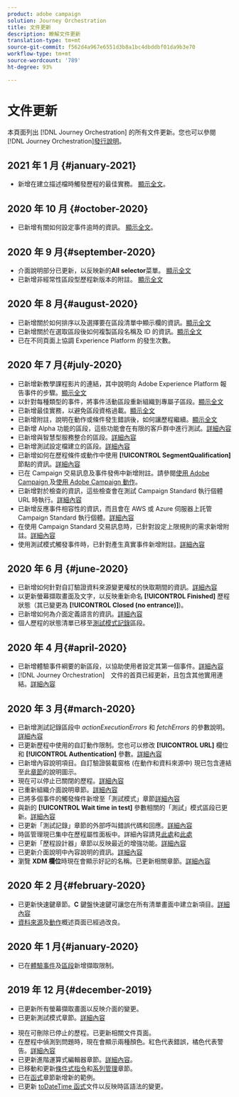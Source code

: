 ```yaml
---
product: adobe campaign
solution: Journey Orchestration
title: 文件更新
description: 瞭解文件更新
translation-type: tm+mt
source-git-commit: f562d4a967e6551d3b8a1bc4dbddbf01da9b3e70
workflow-type: tm+mt
source-wordcount: '789'
ht-degree: 93%

---
```



# 文件更新

本頁面列出 [!DNL Journey Orchestration] 的所有文件更新。您也可以參閱[!DNL Journey Orchestration][發行說明](../release-notes/release-notes.md)。

## 2021 年 1 月 {#january-2021}

* 新增在建立描述檔時觸發歷程的最佳實務。 [顯示全文](../about/limitations.md#journeys-limitation-profile-creation)。

## 2020 年 10 月 {#october-2020}

* 已新增有關如何設定事件逾時的資訊。 [顯示全文](../building-journeys/event-activities.md#listening-to-events-during-a-specific-time)。

## 2020 年 9 月{#september-2020}

* 介面說明部分已更新，以反映新的&#x200B;**All selector**&#x200B;菜單。 [顯示全文](../about/user-interface.md)
* 已新增非經常性區段型歷程新版本的附註。 [顯示全文](../alpha/alpha-segment-trigger.md)

## 2020 年 8 月{#august-2020}

* 已新增關於如何排序以及選擇要在區段清單中顯示欄的資訊。[顯示全文](../building-journeys/segment-qualification-events.md)
* 已新增關於在選取區段後如何複製區段名稱及 ID 的資訊。[顯示全文](../building-journeys/segment-qualification-events.md)
* 已在不同頁面上協調 Experience Platform 的發生次數。

## 2020 年 7 月{#july-2020}

* 已新增新教學課程影片的連結，其中說明向 Adobe Experience Platform 報告事件的步驟。[顯示全文](../building-journeys/sharing-overview.md)
* 以針對每種類型的事件，將事件活動區段重新組織到專屬子區段。[顯示全文](../building-journeys/event-activities.md)
* 已新增最佳實務，以避免區段資格過載。[顯示全文](../building-journeys/segment-qualification-events.md#speed-segment-qualification)
* 已新增附註，說明在動作或條件發生錯誤後，如何讓歷程繼續。[顯示全文](../about/troubleshooting.md#section_h3q_kqk_fhb)
* 已新增 Alpha 功能的區段，這些功能會在有限的客戶群中進行測試。[詳細內容](../alpha/alpha-overview.md)
* 已新增與智慧型服務整合的區段。[詳細內容](../ai-services/ai-services-overview.md)
* 已新增測試設定檔建立的區段。[詳細內容](../building-journeys/testing-the-journey.md#create-test-profile)
* 已新增如何在歷程條件或動作中使用 **[!UICONTROL SegmentQualification]** 節點的資訊。[詳細內容](../building-journeys/segment-qualification-events.md)
* 已在 Campaign 交易訊息及事件發佈中新增附註。請參閱[使用 Adobe Campaign ](../action/working-with-adobe-campaign.md)及[使用 Adobe Campaign 動作](../building-journeys/using-adobe-campaign-actions.md)。
* 已新增對於檢查的資訊，這些檢查會在測試 Campaign Standard 執行個體 URL 時執行。[詳細內容](../action/working-with-adobe-campaign.md)
* 已新增反應事件相容性的資訊，而且會在 AWS 或 Azure 伺服器上託管 Campaign Standard 執行個體。[詳細內容](../building-journeys/reaction-events.md)
* 在使用 Campaign Standard 交易訊息時，已針對設定上限規則的需求新增附註。[詳細內容](../action/working-with-adobe-campaign.md)
* 使用測試模式觸發事件時，已針對產生真實事件新增附註。[詳細內容](../building-journeys/testing-the-journey.md#firing_events)

## 2020 年 6 月 {#june-2020}

* 已新增如何針對自訂驗證資料來源變更權杖的快取期間的資訊。[詳細內容](../datasource/external-data-sources.md#section_wjp_nl5_nhb)
* 以更新螢幕擷取畫面及文字，以反映重新命名 **[!UICONTROL Finished]** 歷程狀態（其已變更為 **[!UICONTROL Closed (no entrance)]**)。
* 已新增如何為介面定義語言的資訊。[詳細內容](../about/user-interface.md)
* 個人歷程的狀態清單已移至[測試模式記錄](../building-journeys/testing-the-journey.md#viewing_logs)區段。

## 2020 年 4 月{#april-2020}

* 已新增體驗事件綱要的新區段，以協助使用者設定其第一個事件。[詳細內容](../event/experience-event-schema.md)
* [!DNL Journey Orchestration]　文件的首頁已經更新，且包含其他實用連結。[詳細內容](../../journey-orchestration-home.md)

## 2020 年 3 月{#march-2020}

* 已新增測試記錄區段中 _actionExecutionErrors_ 和 _fetchErrors_ 的參數說明。[詳細內容](../building-journeys/testing-the-journey.md#viewing_logs)
* 已更新歷程中使用的自訂動作限制。您也可以修改 **[!UICONTROL URL]** 欄位和 **[!UICONTROL Authentication]** 參數。[詳細內容](../action/about-custom-action-configuration.md)
* 已新增內容說明項目。自訂驗證裝載窗格 (在動作和資料來源中) 現已包含連結至此[章節](../datasource/external-data-sources.md#section_wjp_nl5_nhb)的說明圖示。
* 現在可以停止已關閉的歷程。[詳細內容](../building-journeys/using-the-journey-designer.md)
* 已重新組織介面說明章節。[詳細內容](../about/user-interface.md)
* 已將多個事件的觸發條件新增至「測試模式」章節[詳細內容](../building-journeys/testing-the-journey.md#firing_events)
* 與新的 **[!UICONTROL Wait time in test]** 參數相關的「測試」模式區段已更新。[詳細內容](../building-journeys/testing-the-journey.md)
* 已更新「測試記錄」章節的外部呼叫錯誤代碼和回應。[詳細內容](../building-journeys/testing-the-journey.md#viewing_logs)
* 時區管理現已集中在歷程屬性面板中。詳細內容請見[此處](../building-journeys/changing-properties.md#timezone)和[此處](../building-journeys/timezone-management.md)
* 已更新「歷程設計器」章節以反映最近的增強功能。[詳細內容](../building-journeys/using-the-journey-designer.md)
* 已更新介面說明中內容說明的資訊。[詳細內容](../about/user-interface.md#section_ksq_zr1_ffb)
* 瀏覽 **XDM 欄位**&#x200B;時現在會顯示好記的名稱。已更新相關章節。[詳細內容](../about/user-interface.md#friendly-names-display)

## 2020 年 2 月{#february-2020}

* 已更新快速鍵章節。**C** 鍵盤快速鍵可讓您在所有清單畫面中建立新項目。[詳細內容](../about/user-interface.md#section_ksq_zr1_ffb)
* [資料來源](../datasource/about-data-sources.md)及[動作](../action/action.md)概述頁面已經過改良。

## 2020 年 1 月{#january-2020}

* 已在[體驗事件](../datasource/adobe-experience-platform-data-source.md)及[區段](../functions/functioninsegment.md)新增擷取限制。

<!--* The [getBestSendTime documentation](../functions/functiongetbestsendtime.md) has been updated.-->

## 2019 年 12 月{#december-2019}

* 已更新所有螢幕擷取畫面以反映介面的變更。
* 已更新測試模式章節。[詳細內容](../building-journeys/testing-the-journey.md)
<!--* A warning has been added in the [email send time optimization](../building-journeys/wait-activity.md) and [predictive fatigue scores](../ai-services/leveraging-fatigue-scores.md) sections. These capabilities are only available to customers who use the [Adobe Experience Platform Data Connector](https://docs.adobe.com/content/help/en/campaign-standard/using/developing/mapping-campaign-and-aep-data/aep-about-data-connector.html).-->
* 現在可刪除已停止的歷程。已更新相關文件頁面。
* 在歷程中偵測到問題時，現在會顯示兩種顏色。紅色代表錯誤，橘色代表警告。[詳細內容](../about/troubleshooting.md)
* 已更新進階運算式編輯器章節。[詳細內容](../expression/expressionadvanced.md)。
* 已移動和更新[條件式指令](../expression/conditional-instruction.md)和[系列管理](../expression/collection-management-functions.md)章節。
* 已在[函式](../expression/functions.md)章節新增新的範例。
* 已更新 [toDateTime 函式](../functions/functiontodatetime.md)文件以反映時區語法的變更。
